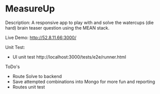 MeasureUp
===================

Description:
A responsive app to play with and solve the watercups (die hard) brain teaser question using the MEAN stack.

Live Demo:
http://52.8.11.66:3000/

Unit Test:
- UI unit test http://localhost:3000/tests/e2e/runner.html

ToDo's
- Route Solve to backend
- Save attempted combinations into Mongo for more fun and reporting
- Routes unit test

